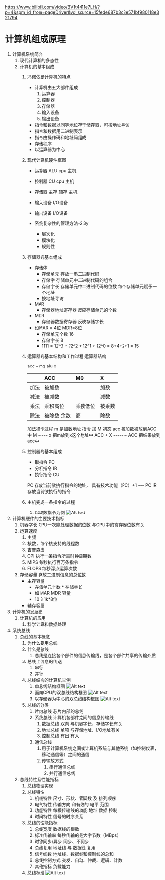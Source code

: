 https://www.bilibili.com/video/BV1t4411e7LH/?p=4&spm_id_from=pageDriver&vd_source=15fede687b3c8e571bf980118e321794

# 计算机组成原理
1.  计算机系统简介
    1. 现代计算机的多态性
    2. 计算机的基本组成
       1. 冯诺依曼计算机的特点
          - 计算机由五大部件组成 
            1. 运算器
            2. 控制器
            3. 存储器
            4. 输入设备
            5. 输出设备
          - 指令和数据以同等地位存于储存器，可按地址寻访
          - 指令和数据用二进制表示
          - 指令由操作码和地址码组成
          - 存储程序
          - 以运算器为中心
       2. 现代计算机硬件框图
          - 运算器 ALU  cpu    主机
          - 控制器 CU   cpu    主机
          - 存储器 主存 辅存    主机
          - 输入设备        I/O设备
          - 输出设备        I/O设备

          - 系统复杂性的管理方法-2 3y
            - 层次化
            - 模块化
            - 规则性
        3. 存储器的基本组成
            - 存储体
                - 存储单元 存放一串二进制代码
                - 存储字 存储单元中二进制代码的组合
                - 存储字长 存储单元中二进制代码的位数 每个存储单元赋予一个地址
                - 按地址寻访
            - MAR 
              - 存储器地址寄存器 反应存储单元的个数
            - MDR
              - 存储器数据寄存器 反映存储字长
            - 设MAR = 4位 MDR=8位
              - 存储单元个数 16
              - 存储字长 8 
              - 1111 = 1*2^3 + 1*2^2 + 1*2^1 + 1*2^0 = 8+4+2+1 = 15

        4. 运算器的基本结构和工作过程
            运算器结构

            acc - mq
            alu
            x

            ||ACC|MQ|X|
            |:-|:-|:-|:-|
            |加法|被加数||加数|
            |减法|被减数||减数|
            |乘法|乘积高位|乘数低位|被乘数|
            |除法|被除数 余数|商|除数|

            加法操作过程
            m 是加数地址
            指令  加    M
            初态  acc   被加数被放到ACC 中
                  M   -----  x  把m放到x这个地址中
                  ACC + X ------- ACC  把结果放到acc中

        5. 控制器的基本组成
            - 取指令        PC
            - 分析指令      IR
            - 执行指令      CU

            PC 存放当前欲执行指令的地址， 具有技术功能（PC）+1 --- PC
            IR 存放当前欲执行的指令 
            
        6. 主机完成一条指令的过程
           1. 以取数指令为例
          ![Alt text](1702626016956.png)
   3. 计算机硬件的主要技术指标
      1. 机器字长 CPU一次能处理数据的位数 与CPU中的寄存器位数有关
      2. 运算速度
         1. 主频
         2. 核数，每个核支持的线程数
         3. 吉普森法
         4. CPI 执行一条指令所需时钟周期数
         5. MIPS 每秒执行百万条指令
         6. FLOPS 每秒浮点运算次数
      3. 存储容量
          存放二进制信息的总位数
          - 主存容量
            - 存储单元个数 * 存储字长
            - 如 MAR MDR 容量
            - 10 8 1k*8位
          - 辅存容量
2. 计算机的发展史
    1. 计算机的应用
       1. 科学计算和数据处理
3. 系统总线
   1. 总线的基本概念
      1. 为什么要用总线
      2. 什么是总线
         1. 总线是连接各个部件的信息传输线，是各个部件共享的传输介质
      3. 总线上信息的传送
         1. 串行
         2. 并行
      4. 总线结构的计算机举例
         1. 单总线结构框图
         ![Alt text](1702627228278.png)
         2. 面向CPU的双总线结构框图
          ![Alt text](1702627290301.png)
         3. 以存储器为中心的双总线结构框图
         ![Alt text](1702627344636.png)
      5. 总线的分类
         1. 片内总线 芯片内部的总线
         2. 系统总线 计算机各部件之间的信息传输线
            1. 数据总线 双向 与机器字长、存储字长有关
            2. 地址总线 单项 与存储地址、I/O地址有关
            3. 控制总线 有出 有入
         3. 通信总线 
            1. 用于计算机系统之间或计算机系统与其他系统（如控制仪表，移动通信等）之间的通信
            2. 传输放方式
               1. 串行通信总线
               2. 并行通信总线
   2. 总线特性及性能指标
      1. 总线物理实现
      2. 总线特性
         1. 机械特性    尺寸、形状、管脚数 及 排列顺序
         2. 电气特性    传输方向 和有效的 电平 范围
         3. 功能特性    每根传输线的功能     地址 数据 控制
         4. 时间特性    信号的时序关系
      3. 总线的性能指标
         1. 总线宽度        数据线的根数
         2. 标准传输率      每秒传输的最大字节数（MBps）
         3. 时钟同步/异步   同步、不同步
         4. 总线复用        地址线 与 数据线 复用
         5. 信号线数        地址线、数据线和控制线的总和
         6. 总线控制方式    突发、自动、仲裁、逻辑、计数
         7. 其他指标        负载能力
      4. 总线标准
      ![Alt text](1702628343272.png)
   







































